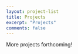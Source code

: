 ```yaml
---
layout: project-list
title: Projects
excerpt: "Projects"
comments: false
---
```


More projects forthcoming!
